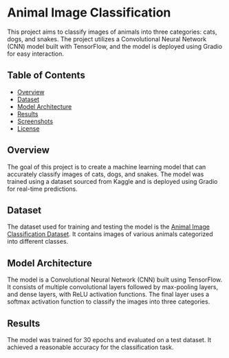 # Animal Image Classification

This project aims to classify images of animals into three categories: cats, dogs, and snakes. The project utilizes a Convolutional Neural Network (CNN) model built with TensorFlow, and the model is deployed using Gradio for easy interaction.

## Table of Contents
- [Overview](#overview)
- [Dataset](#dataset)
- [Model Architecture](#model-architecture)
- [Results](#results)
- [Screenshots](#screenshots)
- [License](#license)

## Overview
The goal of this project is to create a machine learning model that can accurately classify images of cats, dogs, and snakes. The model was trained using a dataset sourced from Kaggle and is deployed using Gradio for real-time predictions.

## Dataset
The dataset used for training and testing the model is the [Animal Image Classification Dataset](https://www.kaggle.com/datasets/borhanitrash/animal-image-classification-dataset). It contains images of various animals categorized into different classes.

## Model Architecture
The model is a Convolutional Neural Network (CNN) built using TensorFlow. It consists of multiple convolutional layers followed by max-pooling layers, and dense layers, with ReLU activation functions. The final layer uses a softmax activation function to classify the images into three categories.

## Results
The model was trained for 30 epochs and evaluated on a test dataset. It achieved a reasonable accuracy for the classification task.


